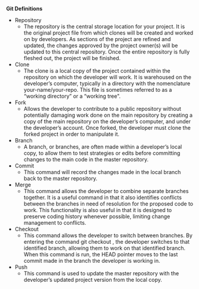 **Git Definitions**
  * Repository
    * The repository is the central storage location for your project.  It is the original project file from which clones will be created and worked on by developers.  As sections of the project are refined and updated, the changes approved by the project owner(s) will be updated to this central repository.  Once the entire repository is fully fleshed out, the project will be finished.
  * Clone
    * The clone is a local copy of the project contained within the repository on which the developer will work.  It is warehoused on the developer’s computer, typically in a directory with the nomenclature your-name/your-repo.  This file is sometimes referred to as a “working directory” or a “working tree".
  * Fork
    * Allows the developer to contribute to a public repository without potentially damaging work done on the main repository by creating a copy of the main repository on the developer’s computer, and under the developer’s account. Once forked, the developer must clone the forked project in order to manipulate it. 
  * Branch
    * A branch, or branches, are often made within a developer’s local copy, to allow them to test strategies or edits before committing changes to the main code in the master repository. 
  * Commit
    * This command will record the changes made in the local branch back to the master repository. 
  * Merge
    * This command allows the developer to combine separate branches together. It is a useful command in that it also identifies conflicts between the branches in need of resolution for the proposed code to work. This functionality is also useful in that it is designed to preserve coding history whenever possible, limiting change management to conflicts.
  * Checkout
    * This command allows the developer to switch between branches.  By entering the command git checkout <branch name> , the developer switches to that identified branch, allowing them to work on that identified branch. When this command is run, the HEAD pointer moves to the last commit made in the branch the developer is working in.
  * Push
    * This command is used to update the master repository with the developer’s updated project version from the local copy. 

 
 



	